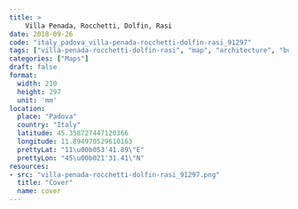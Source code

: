 ```yaml
---
title: > 
    Villa Penada, Rocchetti, Dolfin, Rasi
date: 2018-09-26
code: "italy_padova_villa-penada-rocchetti-dolfin-rasi_91297"
tags: ["villa-penada-rocchetti-dolfin-rasi", "map", "architecture", "buildings", "Padova", "Italy"]
categories: ["Maps"]
draft: false
format:
  width: 210
  height: 297
  unit: 'mm'
location:
  place: "Padova"
  country: "Italy"
  latitude: 45.358727447120366
  longitude: 11.894970529610163
  prettyLat: "11\u00b053'41.89\"E"
  prettyLon: "45\u00b021'31.41\"N"
resources:
- src: "villa-penada-rocchetti-dolfin-rasi_91297.png"
  title: "Cover"
  name: cover
---
```

